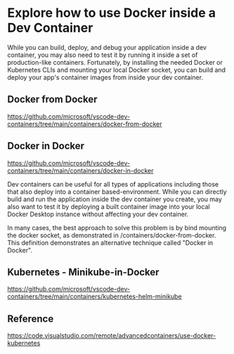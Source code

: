 # Explore how to use Docker inside a Dev Container

While you can build, deploy, and debug your application inside a dev container, you may also need to test it by running it inside a set of production-like containers. Fortunately, by installing the needed Docker or Kubernetes CLIs and mounting your local Docker socket, you can build and deploy your app's container images from inside your dev container.

## Docker from Docker

https://github.com/microsoft/vscode-dev-containers/tree/main/containers/docker-from-docker

## Docker in Docker

https://github.com/microsoft/vscode-dev-containers/tree/main/containers/docker-in-docker

Dev containers can be useful for all types of applications including those that also deploy into a container based-environment. While you can directly build and run the application inside the dev container you create, you may also want to test it by deploying a built container image into your local Docker Desktop instance without affecting your dev container.

In many cases, the best approach to solve this problem is by bind mounting the docker socket, as demonstrated in /containers/docker-from-docker. This definition demonstrates an alternative technique called "Docker in Docker".

## Kubernetes - Minikube-in-Docker

https://github.com/microsoft/vscode-dev-containers/tree/main/containers/kubernetes-helm-minikube


## Reference

https://code.visualstudio.com/remote/advancedcontainers/use-docker-kubernetes